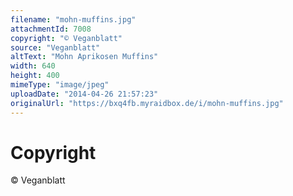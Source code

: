 ```yaml
---
filename: "mohn-muffins.jpg"
attachmentId: 7008
copyright: "© Veganblatt"
source: "Veganblatt"
altText: "Mohn Aprikosen Muffins"
width: 640
height: 400
mimeType: "image/jpeg"
uploadDate: "2014-04-26 21:57:23"
originalUrl: "https://bxq4fb.myraidbox.de/i/mohn-muffins.jpg"
---
```


# Copyright

© Veganblatt
